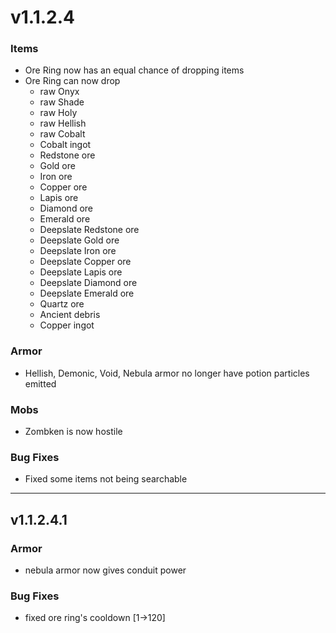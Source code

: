 # v1.1.2.4

### **Items**

* Ore Ring now has an equal chance of dropping items
* Ore Ring can now drop
  * raw Onyx
  * raw Shade
  * raw Holy
  * raw Hellish
  * raw Cobalt
  * Cobalt ingot
  * Redstone ore
  * Gold ore
  * Iron ore
  * Copper ore
  * Lapis ore
  * Diamond ore
  * Emerald ore
  * Deepslate Redstone ore
  * Deepslate Gold ore
  * Deepslate Iron ore
  * Deepslate Copper ore
  * Deepslate Lapis ore
  * Deepslate Diamond ore
  * Deepslate Emerald ore
  * Quartz ore
  * Ancient debris
  * Copper ingot

### **Armor**

* Hellish, Demonic, Void, Nebula armor no longer have potion particles emitted

### **Mobs**

* Zombken is now hostile

### **Bug Fixes**

* Fixed some items not being searchable



***

## **v1.1.2.4.1**

### **Armor**

* nebula armor now gives conduit power

### **Bug Fixes**

* fixed ore ring's cooldown \[1->120]
